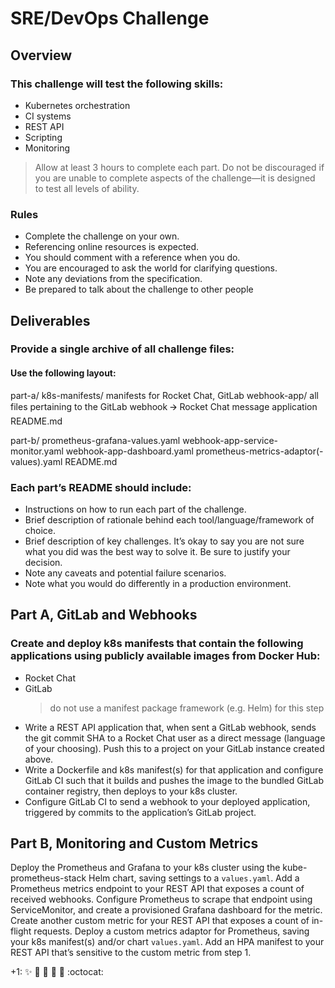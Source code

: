 # SRE/DevOps Challenge

## Overview

### This challenge will test the following skills:
* Kubernetes orchestration
* CI systems
* REST API
* Scripting
* Monitoring
> Allow at least 3 hours to complete each part.
> Do not be discouraged if you are unable to complete aspects of the challenge—it is designed to test all levels of ability.

### Rules
* Complete the challenge on your own. 
* Referencing online resources is expected. 
* You should comment with a reference when you do.
* You are encouraged to ask the world for clarifying questions.
* Note any deviations from the specification.
* Be prepared to talk about the challenge to other people

## Deliverables
### Provide a single archive of all challenge files:

#### Use the following layout:
part-a/
k8s-manifests/
manifests for Rocket Chat, GitLab
webhook-app/
all files pertaining to the GitLab webhook 🡪 Rocket Chat message application
README.md

part-b/
prometheus-grafana-values.yaml
webhook-app-service-monitor.yaml
webhook-app-dashboard.yaml
prometheus-metrics-adaptor(-values).yaml
README.md

### Each part’s README should include:
* Instructions on how to run each part of the challenge. 
* Brief description of rationale behind each tool/language/framework of choice.
* Brief description of key challenges. It’s okay to say you are not sure what you did was the best way to solve it. Be sure to justify your decision.
* Note any caveats and potential failure scenarios.
* Note what you would do differently in a production environment.

## Part A, GitLab and Webhooks
### Create and deploy k8s manifests that contain the following applications using publicly available images from Docker Hub:
* Rocket Chat
* GitLab
    > do not use a manifest package framework (e.g. Helm) for this step
* Write a REST API application that, when sent a GitLab webhook, sends the git commit SHA to a Rocket Chat user as a direct message (language of your choosing). Push this to a project on your GitLab instance created above.
* Write a Dockerfile and k8s manifest(s) for that application and configure GitLab CI such that it builds and pushes the image to the bundled GitLab container registry, then deploys to your k8s cluster.
* Configure GitLab CI to send a webhook to your deployed application, triggered by commits to the application’s GitLab project.

## Part B, Monitoring and Custom Metrics
Deploy the Prometheus and Grafana to your k8s cluster using the kube-prometheus-stack Helm chart, saving settings to a `values.yaml`.
Add a Prometheus metrics endpoint to your REST API that exposes a count of received webhooks.
Configure Prometheus to scrape that endpoint using ServiceMonitor, and create a provisioned Grafana dashboard for the metric.
Create another custom metric for your REST API that exposes a count of in-flight requests.
Deploy a custom metrics adaptor for Prometheus, saving your k8s manifest(s) and/or chart `values.yaml`.
Add an HPA manifest to your REST API that’s sensitive to the custom metric from step 1.

+1: :sparkles: :camel: :tada: :rocket: :metal: :octocat: 